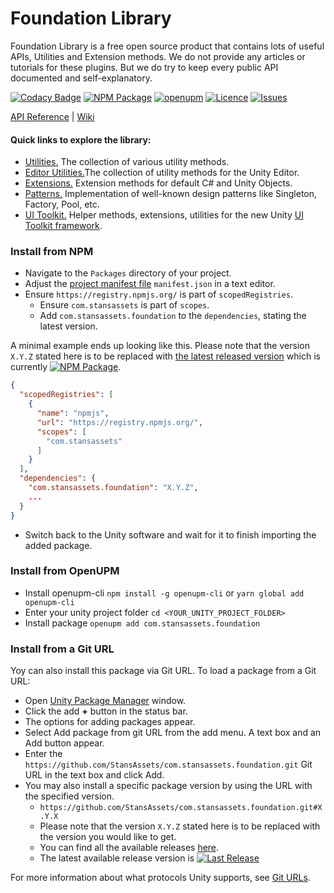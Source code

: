 # Foundation Library
Foundation Library is a free open source product that contains lots of useful APIs, Utilities and Extension methods. We do not provide any articles or tutorials for these plugins. But we do try to keep every public API documented and self-explanatory.

[![Codacy Badge](https://api.codacy.com/project/badge/Grade/a22ff0164da04d089f68d8209dbe6c10)](https://app.codacy.com/gh/StansAssets/com.stansassets.foundation?utm_source=github.com&utm_medium=referral&utm_content=StansAssets/com.stansassets.foundation&utm_campaign=Badge_Grade_Dashboard)
[![NPM Package](https://img.shields.io/npm/v/com.stansassets.foundation)](https://www.npmjs.com/package/com.stansassets.foundation)
[![openupm](https://img.shields.io/npm/v/com.stansassets.foundation?label=openupm&registry_uri=https://package.openupm.com)](https://openupm.com/packages/com.stansassets.foundation/)
[![Licence](https://img.shields.io/npm/l/com.stansassets.foundation)](https://github.com/StansAssets/com.stansassets.foundation/blob/master/LICENSE)
[![Issues](https://img.shields.io/github/issues/StansAssets/com.stansassets.foundation)](https://github.com/StansAssets/com.stansassets.foundation/issues)


[API Reference](https://api.stansassets.com/foundation/StansAssets.Foundation.html) | [Wiki](https://github.com/StansAssets/com.stansassets.foundation/wiki)

#### Quick links to explore the library:
* [Utilities.](https://api.stansassets.com/foundation/StansAssets.Foundation.html) The collection of various utility methods.
* [Editor Utilities.](https://api.stansassets.com/foundation/StansAssets.Foundation.Editor.html)The collection of utility methods for the Unity Editor.
* [Extensions.](https://api.stansassets.com/foundation/StansAssets.Foundation.Extensions.html) Extension methods for default C# and Unity Objects.
* [Patterns.](https://api.stansassets.com/foundation/StansAssets.Foundation.Patterns.html) Implementation of well-known design patterns like Singleton, Factory, Pool, etc.
* [UI Toolkit.](https://api.stansassets.com/foundation/StansAssets.Foundation.UIElements.html) Helper methods, extensions, utilities for the new Unity [UI Toolkit framework](https://docs.unity3d.com/Manual/UIElements.html).

### Install from NPM
* Navigate to the `Packages` directory of your project.
* Adjust the [project manifest file](https://docs.unity3d.com/Manual/upm-manifestPrj.html) `manifest.json` in a text editor.
* Ensure `https://registry.npmjs.org/` is part of `scopedRegistries`.
  * Ensure `com.stansassets` is part of `scopes`.
  * Add `com.stansassets.foundation` to the `dependencies`, stating the latest version.

A minimal example ends up looking like this. Please note that the version `X.Y.Z` stated here is to be replaced with [the latest released version](https://www.npmjs.com/package/com.stansassets.foundation) which is currently [![NPM Package](https://img.shields.io/npm/v/com.stansassets.foundation)](https://www.npmjs.com/package/com.stansassets.foundation).
  ```json
  {
    "scopedRegistries": [
      {
        "name": "npmjs",
        "url": "https://registry.npmjs.org/",
        "scopes": [
          "com.stansassets"
        ]
      }
    ],
    "dependencies": {
      "com.stansassets.foundation": "X.Y.Z",
      ...
    }
  }
  ```
* Switch back to the Unity software and wait for it to finish importing the added package.

### Install from OpenUPM
* Install openupm-cli `npm install -g openupm-cli` or `yarn global add openupm-cli`
* Enter your unity project folder `cd <YOUR_UNITY_PROJECT_FOLDER>`
* Install package `openupm add com.stansassets.foundation`

### Install from a Git URL
Yoy can also install this package via Git URL. To load a package from a Git URL:

* Open [Unity Package Manager](https://docs.unity3d.com/Manual/upm-ui.html) window.
* Click the add **+** button in the status bar.
* The options for adding packages appear.
* Select Add package from git URL from the add menu. A text box and an Add button appear.
* Enter the `https://github.com/StansAssets/com.stansassets.foundation.git` Git URL in the text box and click Add.
* You may also install a specific package version by using the URL with the specified version.
  * `https://github.com/StansAssets/com.stansassets.foundation.git#X.Y.X`
  * Please note that the version `X.Y.Z` stated here is to be replaced with the version you would like to get.
  * You can find all the available releases [here](https://github.com/StansAssets/com.stansassets.foundation/releases).
  * The latest available release version is [![Last Release](https://img.shields.io/github/v/release/stansassets/com.stansassets.foundation)](https://github.com/StansAssets/com.stansassets.foundation/releases/latest)

For more information about what protocols Unity supports, see [Git URLs](https://docs.unity3d.com/Manual/upm-git.html).
